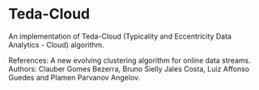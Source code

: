 # Teda-Cloud
An implementation of Teda-Cloud (Typicality and Eccentricity Data Analytics - Cloud) algorithm.

References: A new evolving clustering algorithm for online data streams. Authors: Clauber Gomes Bezerra, Bruno Sielly Jales Costa, Luiz Affonso Guedes and Plamen Parvanov Angelov.
